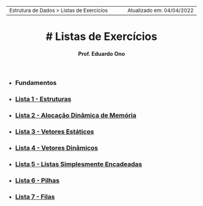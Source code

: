 <table>
<tr>
<td align="left" width="8000">
<small>Estrutura de Dados > Listas de Exercícios</small>
</td>
<td align="right">
<small>Atualizado&nbsp;em:&nbsp;04/04/2022</small>
</td>
</tr>
</table>

<h1 align="center">
# Listas de Exercícios
</h1>

<h4 align="center">
Prof. Eduardo Ono
</h4>

<br>

* ### Fundamentos

* ### [Lista 1 - Estruturas](./lista-01-estruturas.md)

* ### [Lista 2 - Alocação Dinâmica de Memória](./lista-02-alocacao-dinamica-de-memoria.md)

* ### [Lista 3 - Vetores Estáticos](./lista-03-vetores-estaticos.md)

* ### [Lista 4 - Vetores Dinâmicos](./lista-04-vetores-dinamicos.md)

* ### [Lista 5 - Listas Simplesmente Encadeadas](./lista-05-listas-encadeadas-simples.md)

* ### [Lista 6 - Pilhas](./lista-06-pilhas.md)

* ### [Lista 7 - Filas](./lista-07-filas.md)

<br>
